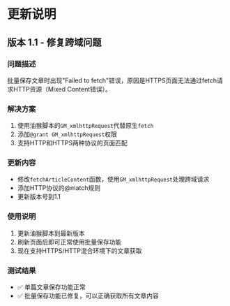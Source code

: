 # 更新说明

## 版本 1.1 - 修复跨域问题

### 问题描述
批量保存文章时出现"Failed to fetch"错误，原因是HTTPS页面无法通过fetch请求HTTP资源（Mixed Content错误）。

### 解决方案
1. 使用油猴脚本的`GM_xmlhttpRequest`代替原生`fetch`
2. 添加`@grant GM_xmlhttpRequest`权限
3. 支持HTTP和HTTPS两种协议的页面匹配

### 更新内容
- 修改`fetchArticleContent`函数，使用`GM_xmlhttpRequest`处理跨域请求
- 添加HTTP协议的@match规则
- 更新版本号到1.1

### 使用说明
1. 更新油猴脚本到最新版本
2. 刷新页面后即可正常使用批量保存功能
3. 现在支持HTTPS/HTTP混合环境下的文章获取

### 测试结果
- ✅ 单篇文章保存功能正常
- ✅ 批量保存功能已修复，可以正确获取所有文章内容